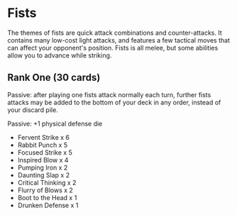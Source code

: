 # Fists

The themes of fists are quick attack combinations and counter-attacks. It contains
many low-cost light attacks, and features a few tactical moves that can affect your
opponent's position. Fists is all melee, but some abilities allow you to advance while
striking.

## Rank One (30 cards)

Passive: after playing one fists attack normally each turn, further fists attacks
may be added to the bottom of your deck in any order, instead of your discard pile.

Passive: +1 physical defense die

- Fervent Strike x 6
- Rabbit Punch x 5
- Focused Strike x 5
- Inspired Blow x 4
- Pumping Iron x 2
- Daunting Slap x 2
- Critical Thinking x 2
- Flurry of Blows x 2
- Boot to the Head x 1
- Drunken Defense x 1
